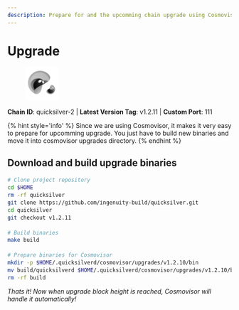 ```yaml
---
description: Prepare for and the upcomming chain upgrade using Cosmovisor.
---
```


# Upgrade

<figure><img src="https://raw.githubusercontent.com/kj89/cosmos-images/main/logos/quicksilver.png" alt=""><figcaption></figcaption></figure>

**Chain ID**: quicksilver-2 | **Latest Version Tag**: v1.2.11 | **Custom Port**: 111

{% hint style='info' %}
Since we are using Cosmovisor, it makes it very easy to prepare for upcomming upgrade.
You just have to build new binaries and move it into cosmovisor upgrades directory.
{% endhint %}

## Download and build upgrade binaries

```bash
# Clone project repository
cd $HOME
rm -rf quicksilver
git clone https://github.com/ingenuity-build/quicksilver.git
cd quicksilver
git checkout v1.2.11

# Build binaries
make build

# Prepare binaries for Cosmovisor
mkdir -p $HOME/.quicksilverd/cosmovisor/upgrades/v1.2.10/bin
mv build/quicksilverd $HOME/.quicksilverd/cosmovisor/upgrades/v1.2.10/bin/
rm -rf build
```

*Thats it! Now when upgrade block height is reached, Cosmovisor will handle it automatically!*
